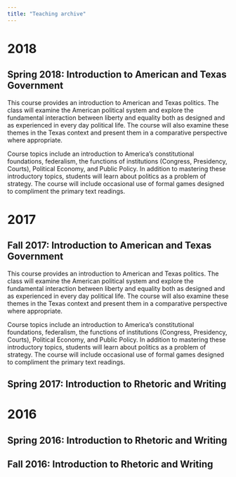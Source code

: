 ```yaml
---
title: "Teaching archive"
---
```


# 2018
## Spring 2018: Introduction to American and Texas Government
This course provides an introduction to American and Texas politics. The
class will examine the American political system and explore the
fundamental interaction between liberty and equality both as designed
and as experienced in every day political life. The course will also
examine these themes in the Texas context and present them in a
comparative perspective where appropriate.

Course topics include an introduction to America’s constitutional
foundations, federalism, the functions of institutions (Congress,
Presidency, Courts), Political Economy, and Public Policy. In addition
to mastering these introductory topics, students will learn about
politics as a problem of strategy. The course will include occasional
use of formal games designed to compliment the primary text readings.

# 2017
## Fall 2017: Introduction to American and Texas Government

This course provides an introduction to American and Texas politics. The
class will examine the American political system and explore the
fundamental interaction between liberty and equality both as designed
and as experienced in every day political life. The course will also
examine these themes in the Texas context and present them in a
comparative perspective where appropriate.

Course topics include an introduction to America’s constitutional
foundations, federalism, the functions of institutions (Congress,
Presidency, Courts), Political Economy, and Public Policy. In addition
to mastering these introductory topics, students will learn about
politics as a problem of strategy. The course will include occasional
use of formal games designed to compliment the primary text readings.

## Spring 2017: Introduction to Rhetoric and Writing

# 2016
## Spring 2016: Introduction to Rhetoric and Writing

## Fall 2016: Introduction to Rhetoric and Writing
<!--

## ETC3550: Applied Forecasting for Business and Economics

Reliable forecasts of business and economic variables must often be obtained against a backdrop of structural change in markets and the economy. This unit introduces methods suitable for forecasting in these circumstances including the decomposition of time series, exponential smoothing methods, ARIMA modelling, and regression with auto-correlated disturbances. Students can expect to enhance their computer skills with exercises using R.

  * [Handbook entry](http://www.monash.edu.au/pubs/handbooks/units/ETC3550.html)
  * Textbook: [*Forecasting: Principles and Practice*, Hyndman & Athanasopoulos (2nd ed., 2018)](http://OTexts.org/fpp2/)

**Slides**

 * [Introduction](https://github.com/robjhyndman/ETC3550Slides/raw/master/etc3550_intro.pdf)
 * [1. Getting started](https://github.com/robjhyndman/ETC3550Slides/raw/master/1-getting-started.pdf)
 * [2. Time series graphics](https://github.com/robjhyndman/ETC3550Slides/raw/master/2-tsgraphics.pdf)
 * [3. The forecasters toolbox](https://github.com/robjhyndman/ETC3550Slides/raw/master/3-toolbox.pdf)
 * [6. Time series decomposition](https://github.com/robjhyndman/ETC3550Slides/raw/master/6-decomposition.pdf)
 * [7. Exponential smoothing](https://github.com/robjhyndman/ETC3550Slides/raw/master/7-ExponentialSmoothing.pdf)
 * [8. ARIMA models](https://github.com/robjhyndman/ETC3550Slides/raw/master/8-ARIMA.pdf)
 * [9. Dynamic regression models](https://github.com/robjhyndman/ETC3550Slides/raw/master/9-Dynamic-Regression.pdf)
 * [Revision](https://github.com/robjhyndman/ETC3550Slides/raw/master/Revision.pdf)

&nbsp;

## ETC3580: Advanced statistical modelling

This unit introduces extensions of linear regression models for handling a wide variety of data analysis problems. Three extensions will be considered: generalised linear models for handling counts and binary data; mixed-effect models for handling data with a grouped or hierarchical structure; and non-parametric regression for handling non-linear relationships. All computing will be conducted using R.

  * [Handbook entry](http://www.monash.edu.au/pubs/handbooks/units/ETC3580.html)
  * Textbook: [*Extending the Linear Model with R*, Faraway (2nd ed., 2016)](http://www.maths.bath.ac.uk/~jjf23/ELM/) [[Buy on Amazon](http://amzn.com/158488424X/?tag=otexts-20)]

* * *

# [Datacamp: Forecasting Using R](https://www.datacamp.com/courses/forecasting-using-r)

I also teach an online course about forecasting on [Datacamp](https://www.datacamp.com/courses/forecasting-using-r).


[![](/img/Datacamp.png)](https://www.datacamp.com/courses/forecasting-using-r) -->
